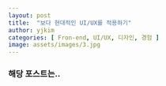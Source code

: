 ```yaml
---
layout: post
title:  "보다 현대적인 UI/UX를 적용하기"
author: yjkim
categories: [ Fron-end, UI/UX, 디자인, 경험 ]
image: assets/images/3.jpg
---
```


### 해당 포스트는..
> 
